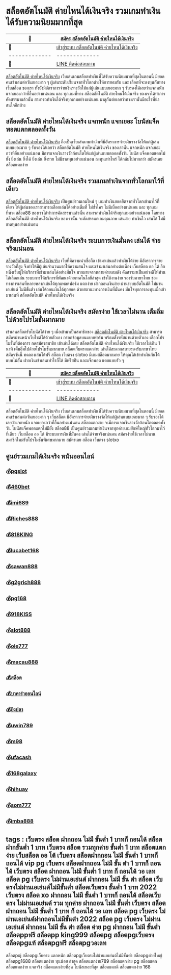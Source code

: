 # สล็อตอัตโนมัติ ค่ายไหนได้เงินจริง รวมเกมทำเงิน ได้รับความนิยมมากที่สุด
:money_with_wings: | [สมัคร สล็อตอัตโนมัติ ค่ายไหนได้เงินจริง](https://bit.ly/3LRjuTX)
------------- | -------------
:sparkling_heart:  |[เข้าสู่ระบบ สล็อตอัตโนมัติ ค่ายไหนได้เงินจริง](https://bit.ly/3LRjuTX)
------------- | -------------
:calling: | [LINE ติดต่อสอบถาม](https://bit.ly/3fv4cbx)

[สล็อตอัตโนมัติ ค่ายไหนได้เงินจริง](https://bit.ly/3LRjuTX) เว็บเล่นเกมสล็อตทำเงินที่ได้รับความนิยมมากที่สุดในตอนนี้ มียอดคนเข้าเล่นต่อวันเยอะมาก ๆ ผู้เล่นระดับเซียนจากทั่วโลกต่างให้การยอมรับ และ เลือกที่จะลงทุนกับทาง เว็บสล็อต ของเรา ทั้งยังมีอัตราการจ่ายเงินรางวัลให้แก่ผู้เล่นแบบเยอะมาก ๆ รับรองได้เลยว่าแจกหนัก แจกเยอะกว่าที่อื่นอย่างแน่นอน และ ทุกเกมที่ทาง สล็อตอัตโนมัติ ค่ายไหนได้เงินจริง ของเราได้ทำการคัดสรรมาแล้วนั้น สามารถทำเงินได้จริงทุกเกมอย่างแน่นอน มาดูกันต่อเลยว่าทางเรานั้นมีอะไรที่น่าสนใจอีกบ้าง
## สล็อตอัตโนมัติ ค่ายไหนได้เงินจริง แจกหนัก แจกเยอะ โบนัสแจ็คพอตแตกตลอดทั้งวัน
[สล็อตอัตโนมัติ ค่ายไหนได้เงินจริง](https://bit.ly/3LRjuTX) ถือเป็นเว็บเล่นเกมทำเงินที่มีอัตราการจ่ายเงินรางวัลให้แก่ผู้เล่นแบบเยอะมาก ๆ รับรองได้เลยว่า สล็อตอัตโนมัติ ค่ายไหนได้เงินจริง ของเรานั้น แจกหนัก แจกเยอะ กว่าที่อื่นอย่างแน่นอน มีการแจกเงินรางวัลก้อนโตให้แก่ผู้เล่นแบบตลอดทั้งวัน โบนัส แจ็คพอตแตกไม่ยั้ง ยิ่งเล่น ยิ่งได้ ยิ่งเล่น ยิ่งรวย ไม่มีขาดทุนอย่างแน่นอน ลงทุนเท่าไหร่ ได้กลับไปมากกว่า สมัครเลย สล็อตแตกง่าย 
## สล็อตอัตโนมัติ ค่ายไหนได้เงินจริง รวมเกมทำเงินจากทั่วโลกมาไว้ที่เดียว
[สล็อตอัตโนมัติ ค่ายไหนได้เงินจริง](https://bit.ly/3LRjuTX) เป็นศูนย์รวมเกมใหม่ ๆ เกมทำเงินยอดฮิตจากทั่วโลกเข้ามาไว้ที่เดียว ให้ผู้เล่นของเราสามารถเลือกเล่นได้อย่างเต็มที่ ไม่ซ้ำใคร ไม่มีเบื่ออย่างแน่นอน และ ทุกเกมที่ทาง สล็อต88 ของเราได้ทำการคัดสรรมาแล้วนั้น สามารถทำเงินได้จริงทุกเกมอย่างแน่นอน โดยทาง สล็อตอัตโนมัติ ค่ายไหนได้เงินจริง ของเรานั้น จะคัดสรรแต่เกมคุณภาพ เล่นง่าย ทำเงินไว เล่นได้ ไม่มีขาดทุนอย่างแน่นอน
## สล็อตอัตโนมัติ ค่ายไหนได้เงินจริง ระบบการเงินมั่นคง เล่นได้ จ่ายจริงแน่นอน
[สล็อตอัตโนมัติ ค่ายไหนได้เงินจริง](https://bit.ly/3LRjuTX) เว็บที่มีความน่าเชื่อถือ เข้ามาเล่นแล้วทำเงินได้ง่าย มีอัตราการจ่ายรางวัลที่สูง จึงทำให้มีผู้เล่นจำนวนมากให้ความสนใจ และเข้ามาเล่นอย่างต่อเนื่อง เว็บสล็อต ออ โต้ อีกหนึ่งเว็บผู้ให้บริการที่เข้ามาเล่นได้อย่างมั่นใจ มากมายจากหลายค่ายเกมดัง คัดสรรมาเป็นอย่างดีให้ท่านได้เลือกเล่น ระบบการให้บริการที่พัฒนาด้วยเทคโนโลยีล่าสุด เข้าใช้งานง่าย รองรับภาษาไทย ช่องทางการเล่นที่หลายหลากเล่นได้ทุกแพลตฟอร์ม แตกง่าย ฝากถอนเงินง่าย ผ่านระบบอัตโนมัติ ไม่ผ่านเอเย่นต์ ไม่มีขั้นต่ำ เล่นได้ถอนเงินได้ทุกยอด ด้วยสถานะทางการเงินที่มั่นคง มั่นใจทุกการลงทุนเมื่อเข้ามาเล่นที่ สล็อตอัตโนมัติ ค่ายไหนได้เงินจริง
## สล็อตอัตโนมัติ ค่ายไหนได้เงินจริง สมัครง่าย ใช้เวลาไม่นาน เต็มอิ่มไปด้วยโปรโมชั่นมากมาย
เข้าเล่นสล็อตรับโบนัสได้ง่าย ๆ เมื่อเข้ามาเป็นสมาชิกของ [สล็อตอัตโนมัติ ค่ายไหนได้เงินจริง](https://bit.ly/3LRjuTX) สามารถสมัครผ่านหน้าเว็บไซต์ได้ด้วยตัวเอง กรอกข้อมูลบนแบบฟอร์ม พร้อมตั้งรหัสผ่านด้วยตัวเอง เลือกโปรโมชั่นที่ต้องการ กดสมัครสมาชิก เข้าเล่นได้เลย สล็อตอัตโนมัติ ค่ายไหนได้เงินจริง ใช้เวลาไม่เกิน 1 นาที เต็มอิ่มไปด้วยโปรโมชั่นมากมาย สล็อตเว็บตรงแตกง่าย เล่นได้สะดวกสบายรองรับภาษาไทย สมัครวันนี้ ทดลองเล่นได้ฟรี สล็อต เว็บตรง slotxo มีเกมสล็อตมากมาย ให้คุณได้เข้าทำเงินกันได้แบบไม่อั้น ฝากเงินเข้าเล่นเท่าไรก็ได้ มีฟรีสปิน และแจ็กพอต แตกแบบรัว ๆ

:money_with_wings: | [สมัคร สล็อตอัตโนมัติ ค่ายไหนได้เงินจริง](https://bit.ly/3LRjuTX)
------------- | -------------
:sparkling_heart:  |[เข้าสู่ระบบ สล็อตอัตโนมัติ ค่ายไหนได้เงินจริง](https://bit.ly/3LRjuTX)
------------- | -------------
:calling: | [LINE ติดต่อสอบถาม](https://bit.ly/3fv4cbx)


สล็อตอัตโนมัติ ค่ายไหนได้เงินจริง  เว็บเล่นเกมสล็อตทำเงินที่ได้รับความนิยมมากที่สุดในตอนนี้ มียอดคนเข้าเล่นต่อวันเยอะมาก ๆ เว็บสล็อต มีอัตราการจ่ายเงินรางวัลให้แก่ผู้เล่นแบบเยอะมาก ๆ รับรองได้เลยว่าแจกหนัก แจกเยอะกว่าที่อื่นอย่างแน่นอน สล็อตแตกง่าย จะมีการแจกเงินรางวัลก้อนโตตลอดทั้งวัน โบนัสแจ็คพอตแตกไม่มียั้ง สล็อต88 เป็นศูนย์รวมเกมทำเงินจากทุกค่ายเกมยักษ์ใหญ่ทั่วโลกมาไว้ที่เดียว เว็บสล็อต ออ โต้ มีระบบการเงินที่มั่นคง เล่นได้จ่ายจริงแน่นอน สมัครง่ายใช้เวลาไม่นาน สมาชิกใหม่รับโปรโมชั่นพิเศษมากมาย สมัครเลย สล็อต เว็บตรง slotxo

## ศูนย์รวมเกมได้เงินจริง พนันออนไลน์
### :moneybag:[pgslot](https://bit.ly/3LRjuTX)
### :moneybag:[460bet](https://bit.ly/3LRjuTX)
### :moneybag:[imi689](https://bit.ly/3LRjuTX)
### :moneybag:[Riches888](https://bit.ly/3LRjuTX)
### :moneybag:[818KING](https://bit.ly/3LRjuTX)
### :moneybag:[lucabet168](https://bit.ly/3LRjuTX)
### :moneybag:[sawan888](https://bit.ly/3LRjuTX)
### :moneybag:[g2grich888](https://bit.ly/3LRjuTX)
### :moneybag:[pg168](https://bit.ly/3LRjuTX)
### :moneybag:[918KISS](https://bit.ly/3LRjuTX)
### :moneybag:[slot888](https://bit.ly/3LRjuTX)
### :moneybag:[ole777](https://bit.ly/3LRjuTX)
### :moneybag:[macau888](https://bit.ly/3LRjuTX)
### :moneybag:[สล็อต](https://bit.ly/3LRjuTX)
### :moneybag:[บาคาร่าออนไลน์](https://bit.ly/3LRjuTX)
### :moneybag:[ยิงปลา](https://bit.ly/3LRjuTX)
### :moneybag:[uwin789](https://bit.ly/3LRjuTX)
### :moneybag:[m98](https://bit.ly/3LRjuTX)
### :moneybag:[ufacash](https://bit.ly/3LRjuTX)
### :moneybag:[168galaxy](https://bit.ly/3LRjuTX)
### :moneybag:[hihuay](https://bit.ly/3LRjuTX)
### :moneybag:[som777](https://bit.ly/3LRjuTX)
### :moneybag:[imba888](https://bit.ly/3LRjuTX)

## tags : เว็บตรง สล็อต ฝากถอน ไม่มี ขั้นต่ำ 1 บาทก็ ถอนได้ สล็อต ฝากขั้นต่ำ 1 บาท เว็บตรง สล็อต รวมทุกค่าย ขั้นต่ำ 1 บาท สล็อตแตกง่าย เว็บสล็อต ออ โต้ เว็บตรง สล็อตฝากถอน ไม่มี ขั้นต่ำ 1 บาทก็ ถอนได้ vip pg เว็บตรง สล็อตฝากถอน ไม่มี ขั้น ต่ํา 1 บาทก็ ถอนได้ เว็บตรง สล็อต ฝากถอน ไม่มี ขั้นต่ำ 1 บาท ก็ ถอนได้ วอ เลท สล็อต pg เว็บตรง ไม่ผ่านเอเย่นต์ ฝากถอน ไม่มี ขั้น ต่ํา สล็อต เว็บตรงไม่ผ่านเอเย่นต์ไม่มีขั้นต่ำ สล็อตเว็บตรง ขั้นต่ำ 1 บาท 2022 เว็บตรง สล็อต xo ฝากถอน ไม่มี ขั้นต่ำ 1 บาทก็ ถอนได้ สล็อตเว็บตรง ไม่ผ่านเอเย่นต์ รวม ทุกค่าย ฝากถอน ไม่มี ขั้นต่ำ เว็บตรง สล็อต ฝากถอน ไม่มี ขั้นต่ำ 1 บาท ก็ ถอนได้ วอ เลท สล็อต pg เว็บตรง ไม่ผ่านเอเย่นต์ฝากถอนไม่มีขั้นต่ํา 2022 สล็อต pg เว็บตรง ไม่ผ่านเอเย่นต์ ฝากถอน ไม่มี ขั้น ต่ํา สล็อต ค่าย pg ฝากถอน ไม่มี ขั้นต่ำ สล็อตppฟรี สล็อตpp king999 สล็อตpg สล็อตpgเว็บตรง สล็อตpgแท้ สล็อตpgฟรี สล็อตpgวอเลท
สล็อตpxj สล็อตpgเว็บตรง แตกหนัก สล็อตpgเว็บตรงไม่ผ่านเอเย่นต์ไม่มีขั้นต่ำ สล็อตpgค่ายใหญ่
สล็อตpg1688 สล็อตแตกง่าย ทุนน้อย ล่าสุด  สล็อตแตกง่าย789
สล็อตแตกง่าย pg สล็อตแตก สล็อตแตกง่าย แจกจริง สล็อตแตกง่ายที่สุด โบนัสเยอะที่สุด
สล็อตแตกดี สล็อตแตกง่าย 168

